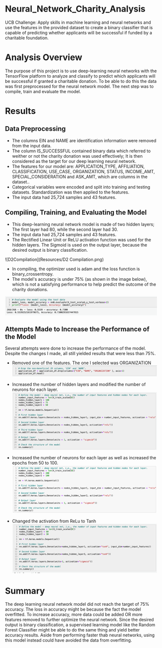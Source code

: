 # Neural_Network_Charity_Analysis
UCB Challenge: Apply skills in machine learning and neural networks and use the features in the provided dataset to create a binary classifier that is capable of predicting whether applicants will be successful if funded by a charitable foundation.

# Analysis Overview

The purpose of this project is to use deep-learning neural networks with the TensorFlow platform to analyze and classify to predict which applicants will be successful if granted a charitable donation. To be able to do this the data was first preprocessed for the neural network model. The next step was to compile, train and evaluate the model. 

# Results

## Data Preprocessing

* The columns EIN and NAME are identification information were removed from the input data.
* The column IS_SUCCESSFUL contained binary data which referred to weither or not the charity donation was used effectively; It is then considered as the target for our deep learning neural network.
* The features for our model are: APPLICATION_TYPE, AFFILIATION, CLASSIFICATION, USE_CASE, ORGANIZATION, STATUS, INCOME_AMT, SPECIAL_CONSIDERATION and ASK_AMT, which are columns in the dataset..
* Categorical variables were encoded and split into training and testing datasets. Standardization was then applied to the features.
* The input data had 25,724 samples and 43 features.

## Compiling, Training, and Evaluating the Model

* This deep-learning neural network model is made of two hidden layers; The first layer had 80, while the second layer had 30.
* The input data had 25,724 samples and 43 features.
* The Rectified Linear Unit or ReLU activation function was used for the hidden layers. The Sigmoid is used on the output layer, because the desired output is binary classification.

![D2Compilation](Resources/D2 Compilation.png)

* In compiling, the optimizer used is adam and the loss function is binary_crossentropy.
* The model's  accuracy is under 75% (as shown in the image below), which is not a satisfying performance to help predict the outcome of the charity donations.

![D2_Results](Resources/D2_Results.png)

## Attempts Made to Increase the Performance of the Model
Several attempts were done to increase the performance of the model. Despite the changes I made, all still yielded results that were less than 75%.

* Removed one of the features. The one I selected was ORGANIZATION
![Dropping_Organization](Resources/Dropping_Organization.png)

* Increased the number of hidden layers and modified the number of neurons for each layer.
![Attempt 1](Resources/Attempt1.png)

* Increased the number of neurons for each layer as well as increased the epochs from 50 to 100.
![Attempt_2](Resources/Attempt2.png)

* Changed the activation from ReLu to Tanh
![Attempt_3](Resources/Attempt3.png)

# Summary

The deep learning neural network model did not reach the target of 75% accuracy. The loss in accuracy might be because the fact the model overfitted. To increase accuracy, more data could be added OR more features removed to further optimize the neural network. Since the desired output is binary classification, a supervised learning model like the Random Forest Classifier might be able to do the same thing and yield better accuracy results. Aside from performing faster thab neural networks, using this model instead could have avoided the data from overfitting.
